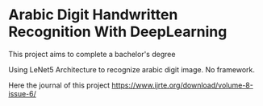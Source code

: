 # Arabic Digit Handwritten Recognition With DeepLearning
This project aims to complete a bachelor's degree



Using LeNet5 Architecture to recognize arabic digit image.
No framework. 


Here the journal of this project https://www.ijrte.org/download/volume-8-issue-6/
